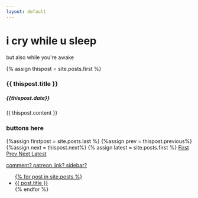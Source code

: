 ```yaml
---
layout: default
---
```


<link rel="stylesheet" href="{{ site.baseurl }}/includes/comic.css">

# i cry while u sleep
but also while you're awake

{% assign thispost = site.posts.first %}
  <h3>    {{ thispost.title }}</h3>
  <h5> {{thispost.date}} </h5>
  <section>
      {{ thispost.content }}
</section>

### buttons here
{%assign firstpost = site.posts.last %}
{%assign prev = thispost.previous%}
{%assign next = thispost.next%}
{% assign latest = site.posts.first %}
 <a href="{{ firstpost.url | prepend: site.github.url }}"> First
 <a href="{{ prev.url | prepend: site.github.url }}"> Prev
 <a href="{{ next.url | prepend: site.github.url }}"> Next
 <a href="{{ latest.url | prepend: site.github.url }}"> Latest
 

comment?
patreon link?
sidebar?

<ul>
  {% for post in site.posts %}
    <li>
      <a href="{{ post.url | prepend: site.github.url }}">{{ post.title }}</a>
    </li>
  {% endfor %}
</ul>
